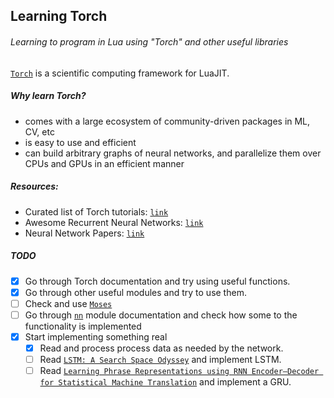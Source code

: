 ## Learning Torch
###### Learning to program in Lua using "Torch" and other useful libraries

[`Torch`](http://torch.ch/) is a scientific computing framework for LuaJIT.

##### Why learn Torch?
- comes with a large ecosystem of community-driven packages in ML, CV, etc
- is easy to use and efficient
- can build arbitrary graphs of neural networks, and parallelize them over CPUs and GPUs in an efficient manner



##### Resources:
- Curated list of Torch tutorials: [`link`](https://github.com/carpedm20/awesome-torch#tutorials)
- Awesome Recurrent Neural Networks: [`link`](https://github.com/kjw0612/awesome-rnn)
- Neural Network Papers: [`link`](https://github.com/robertsdionne/neural-network-papers#convolutional-recurrent-neural-networks)

##### TODO
- [x] Go through Torch documentation and try using useful functions.
- [x] Go through other useful modules and try to use them.
- [ ] Check and use
  [`Moses`](https://github.com/Yonaba/Moses/blob/master/doc/tutorial.md)
- [ ] Go through [`nn`](https://github.com/torch/nn) module documentation and check
  how some to the functionality is implemented
- [x] Start implementing something real
  - [x] Read and process process data as needed by the network.
  - [ ] Read [`LSTM: A Search Space Odyssey`](http://arxiv.org/pdf/1503.04069v1.pdf)
  and implement LSTM.
  - [ ] Read [`Learning Phrase Representations using RNN Encoder–Decoder
  for Statistical Machine Translation`](http://arxiv.org/pdf/1406.1078.pdf) and
  implement a GRU.
